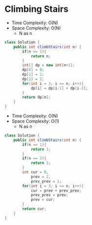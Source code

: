 # Climbing Stairs

- Time Complexity: O(N)
- Space Complexity: O(N)
  - N as n

```java
class Solution {
    public int climbStairs(int n) {
        if(n <= 1){
            return n;
        }
        int[] dp = new int[n+1];
        dp[0] = 0;
        dp[1] = 1;
        dp[2] = 2;
        for(int i = 3; i <= n; i++){
            dp[i] = dp[i-1] + dp[i-2];
        }
        return dp[n];
    }
}
```

- Time Complexity: O(N)
- Space Complexity: O(1)
  - N as n

```java
class Solution {
    public int climbStairs(int n) {
        if(n == 1){
            return 1;
        }
        if(n == 2){
            return 2;
        }
        int cur = 0,
            prev = 2,
            prev_prev = 1;
        for(int i = 3; i <= n; i++){
            cur = prev + prev_prev;
            prev_prev = prev;
            prev = cur;
        }
        return cur;
    }
}
```
